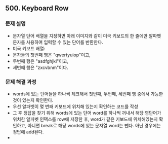 ## 500. Keyboard Row
### 문제 설명
- 문자열 단어 배열을 지정하면 아래 이미지와 같이 미국 키보드의 한 줄에만 알파벳 문자를 사용하여 입력할 수 있는 단어를 반환한다.
- 미국 키보드 배열:
- 문자들의 첫번째 행은 "qwertyuiop"이고,
- 두번째 행은 "asdfghjkl"이고,
- 세번째 행은 "zxcvbnm"이다.
​
### 문제 해결 과정
- words에 있는 단어들을 하나씩 체크해서 첫번째, 두번째, 세번째 행 중에서 가능한 것이 있는지 확인한다.
- 우선 알파벳이 몇 번째 키보드에 위치해 있는지 확인하는 코드를 작성
- 그 후 정답을 찾기 위해 words에 있는 단어 word를 하나씩 꺼내서 해당 영단어가 위치한 알파벳 인덱스를 row에 저장한 후, word가 같은 키보드에 위치해있는지 확인하고, 아니면 break로 해당 words에 있는 문자열 word는 뺀다. 아닌 경우에는 정답에 add된다.
-